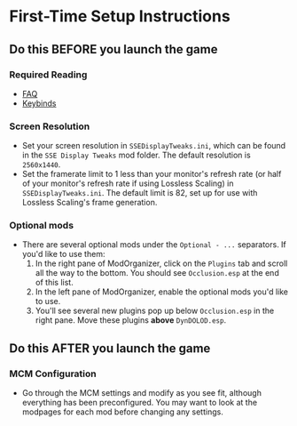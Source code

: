# First-Time Setup Instructions

## Do this BEFORE you launch the game

### Required Reading

- [FAQ](/FAQ.md)
- [Keybinds](/KEYBINDS.md)

### Screen Resolution

- Set your screen resolution in `SSEDisplayTweaks.ini`, which can be found in the `SSE Display Tweaks` mod folder. The default resolution is `2560x1440`.
- Set the framerate limit to 1 less than your monitor's refresh rate (or half of your monitor's refresh rate if using Lossless Scaling) in `SSEDisplayTweaks.ini`. The default limit is 82, set up for use with Lossless Scaling's frame generation.

### Optional mods

- There are several optional mods under the `Optional - ...` separators. If you'd like to use them:
  1. In the right pane of ModOrganizer, click on the `Plugins` tab and scroll all the way to the bottom. You should see `Occlusion.esp` at the end of this list.
  2. In the left pane of ModOrganizer, enable the optional mods you'd like to use.
  3. You'll see several new plugins pop up below `Occlusion.esp` in the right pane. Move these plugins **above** `DynDOLOD.esp`.

## Do this AFTER you launch the game

### MCM Configuration

- Go through the MCM settings and modify as you see fit, although everything has been preconfigured. You may want to look at the modpages for each mod before changing any settings.

